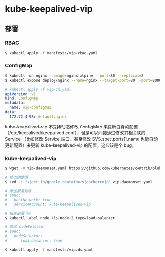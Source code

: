 # kube-keepalived-vip

## 部署

### RBAC

```bash
$ kubectl apply -f manifests/vip-rbac.yaml
```

### ConfigMap

```bash
$ kubectl run nginx --image=nginx:alpine --port=80 --replicas=2
$ kubectl expose deploy/nginx --name=nginx --target-port=80 --port=8000
```

```yaml
# kubectl apply -f vip-cm.yaml
apiVersion: v1
kind: ConfigMap
metadata:
  name: vip-configmap
data:
  172.72.4.98: default/nginx
```

kube-keepalived-vip 不支持动态修改 ConfigMap 来更新自身的配置（/etc/keepalived/keepalived.conf），但是可以间接通过修改其相关联的 Service （比如修改 Service 端口，甚至修改 SVS.spec.ports[].name 也能自动更新配置）来更新 kube-keepalived-vip 的配置，这应该是个 bug。

### kube-keepalived-vip

```bash
$ wget -O vip-daemonset.yaml https://github.com/kubernetes/contrib/blob/master/keepalived-vip/vip-daemonset.yaml

# 修改镜像源
$ sed -i "s|gcr.io/google_containers|dockerce|g" vip-daemonset.yaml

# 添加服务账号
# spec:
#   hostNetwork: true
#   serviceAccount: kube-keepalived-vip

# 指定部署节点
$ kubectl label node k8s-node-2 type=load-balancer

# 修改 nodeSelector
# spec:
#   nodeSelector:
#      load-balancer: true
```

```bash
$ kubectl apply -f manifests/vip.ds.yaml
```
